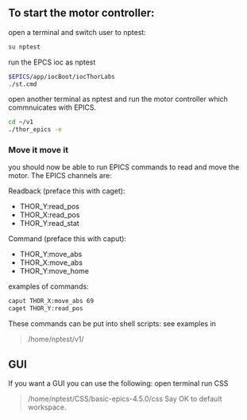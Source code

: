 ## To start the motor controller:

open a terminal and switch user to nptest:
```bash
su nptest
```
run the EPCS ioc as nptest
```bash
$EPICS/app/iocBoot/iocThorLabs
./st.cmd
```

open another terminal as nptest and run the motor controller which commnuicates with EPICS.
```bash
cd ~/v1
./thor_epics -e
```

### Move it move it
you should now be able to run EPICS commands to read and move the motor.
The EPICS channels are:

Readback (preface this with caget): 
- THOR_Y:read_pos
- THOR_X:read_pos
- THOR_Y:read_stat
  
Command (preface this with caput):
- THOR_Y:move_abs
- THOR_X:move_abs
- THOR_Y:move_home

examples of commands:
```bash
caput THOR_X:move_abs 69
caget THOR_Y:read_pos
```

These commands can be put into shell scripts:
see examples in 
>/home/nptest/v1/

## GUI

If you want a GUI you can use the following:
open terminal run CSS
>/home/nptest/CSS/basic-epics-4.5.0/css
Say OK to default workspace.
